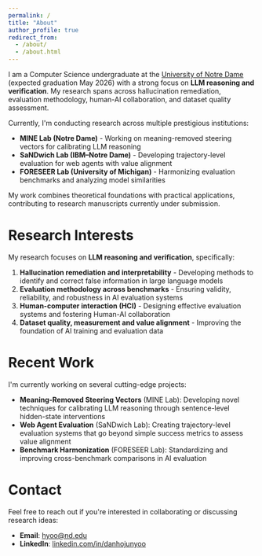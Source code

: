 ```yaml
---
permalink: /
title: "About"
author_profile: true
redirect_from: 
  - /about/
  - /about.html
---
```


I am a Computer Science undergraduate at the [University of Notre Dame](https://www.nd.edu/) (expected graduation May 2026) with a strong focus on **LLM reasoning and verification**. My research spans across hallucination remediation, evaluation methodology, human-AI collaboration, and dataset quality assessment.

Currently, I'm conducting research across multiple prestigious institutions:
- **MINE Lab (Notre Dame)** - Working on meaning-removed steering vectors for calibrating LLM reasoning
- **SaNDwich Lab (IBM–Notre Dame)** - Developing trajectory-level evaluation for web agents with value alignment
- **FORESEER Lab (University of Michigan)** - Harmonizing evaluation benchmarks and analyzing model similarities

My work combines theoretical foundations with practical applications, contributing to research manuscripts currently under submission.

Research Interests
======
My research focuses on **LLM reasoning and verification**, specifically:

1. **Hallucination remediation and interpretability** - Developing methods to identify and correct false information in large language models
2. **Evaluation methodology across benchmarks** - Ensuring validity, reliability, and robustness in AI evaluation systems
3. **Human-computer interaction (HCI)** - Designing effective evaluation systems and fostering Human-AI collaboration
4. **Dataset quality, measurement and value alignment** - Improving the foundation of AI training and evaluation data

Recent Work
======
I'm currently working on several cutting-edge projects:

- **Meaning-Removed Steering Vectors** (MINE Lab): Developing novel techniques for calibrating LLM reasoning through sentence-level hidden-state interventions
- **Web Agent Evaluation** (SaNDwich Lab): Creating trajectory-level evaluation systems that go beyond simple success metrics to assess value alignment
- **Benchmark Harmonization** (FORESEER Lab): Standardizing and improving cross-benchmark comparisons in AI evaluation

<!-- Fun Facts About Me
======
- Served in the 22nd Infantry Division, 55th Brigade, Reconnaissance Company during military service in Korea
- Represented South Korea as a member of the U20 National Lacrosse Team
- A dedicated gym rat — works out almost every day when feeling good
- At Notre Dame, proudly part of the 3B section, where friends nicknamed me "Jenko" (after the character from *21 Jump Street*, since I joined after completing military service)
- Loves kimchi stew
- Enjoys tanning
- Big fan of matcha lattes
-->

Contact
======
Feel free to reach out if you're interested in collaborating or discussing research ideas:
- **Email**: [hyoo@nd.edu](mailto:hyoo@nd.edu)
- **LinkedIn**: [linkedin.com/in/danhojunyoo](https://www.linkedin.com/in/danhojunyoo)
